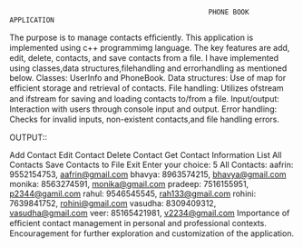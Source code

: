                                                      PHONE BOOK APPLICATION
The purpose is to manage contacts efﬁciently. This application is implemented using c++ programmimg language. The key features are add, edit, delete, contacts, and save contacts from a ﬁle. I have implemented using classes,data structures,filehandling and errorhandling as mentioned below. Classes: UserInfo and PhoneBook. Data structures: Use of map for efﬁcient storage and retrieval of contacts. File handling: Utilizes ofstream and ifstream for saving and loading contacts to/from a ﬁle. Input/output: Interaction with users through console input and output. Error handling: Checks for invalid inputs, non-existent contacts,and ﬁle handling errors.

OUTPUT::

Add Contact
Edit Contact
Delete Contact
Get Contact Information
List All Contacts
Save Contacts to File
Exit Enter your choice: 5 All Contacts: aafrin: 9552154753, aafrin@gmail.com bhavya: 8963574215, bhavya@gmail.com monika: 8563274591, monika@gmail.com pradeep: 7516155951, p2344@gamil.com rahul: 9546545545, rah133@gmail.com rohini: 7639841752, rohini@gmail.com vasudha: 8309409312, vasudha@gmail.com veer: 85165421981, v2234@gmail.com
Importance of efﬁcient contact management in personal and professional contexts. Encouragement for further exploration and customization of the application.
